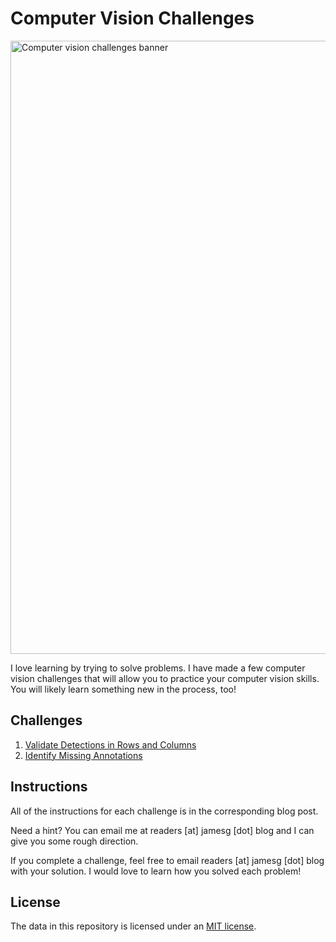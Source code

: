 # Computer Vision Challenges

<img width="981" alt="Computer vision challenges banner" src="https://github.com/capjamesg/computer-vision-challenges/assets/37276661/040d5811-e0dd-4272-9e07-d83ae6b229ec">

I love learning by trying to solve problems. I have made a few computer vision challenges that will allow you to practice your computer vision skills. You will likely learn something new in the process, too!

## Challenges

1. [Validate Detections in Rows and Columns](https://jamesg.blog/2024/02/20/validate-detections-in-rows-and-columns/)
2. [Identify Missing Annotations](https://jamesg.blog/2024/02/21/missing-annotations/)

## Instructions

All of the instructions for each challenge is in the corresponding blog post.

Need a hint? You can email me at readers [at] jamesg [dot] blog and I can give you some rough direction.

If you complete a challenge, feel free to email readers [at] jamesg [dot] blog with your solution. I would love to learn how you solved each problem!

## License

The data in this repository is licensed under an [MIT license](LICENSE).
